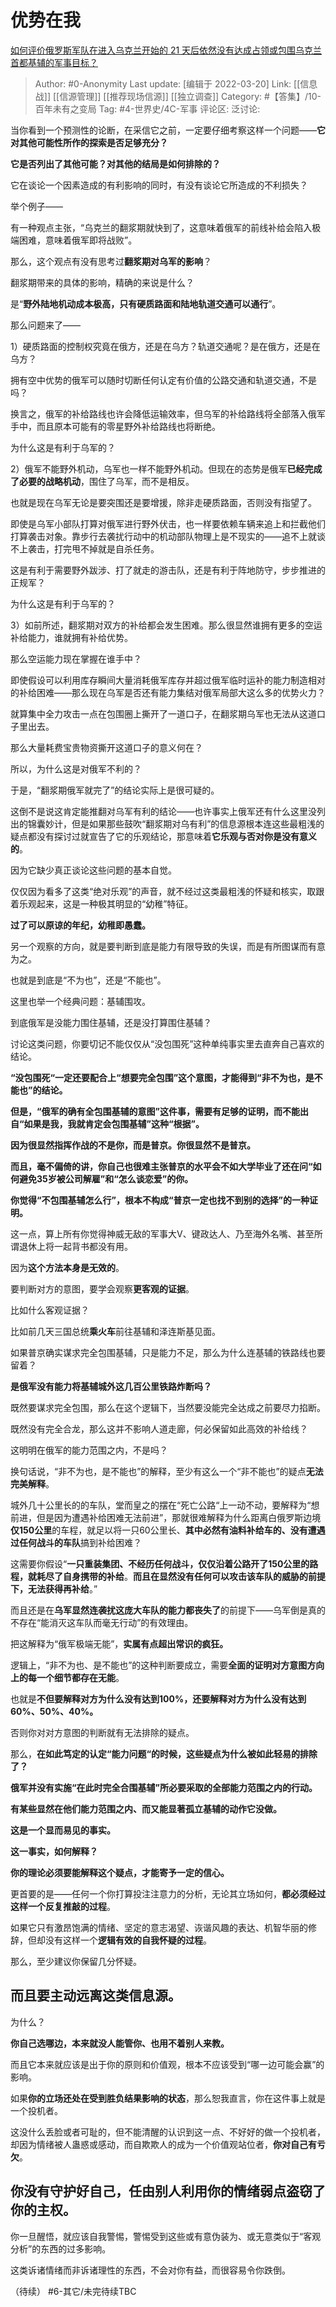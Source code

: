 # 优势在我
[如何评价俄罗斯军队在进入乌克兰开始的 21 天后依然没有达成占领或包围乌克兰首都基辅的军事目标？](https://www.zhihu.com/question/522396623/answer/2397339741)

> Author: #0-Anonymity
> Last update: [编辑于 2022-03-20]
> Link: [[信息战]] [[信源管理]] [[推荐现场信源]] [[独立调查]]
> Category: #【答集】/10-百年未有之变局
> Tag: #4-世界史/4C-军事
> 评论区:
> 泛讨论:

当你看到一个预测性的论断，在采信它之前，一定要仔细考察这样一个问题——**它对其他可能性所作的探索是否足够充分？**

**它是否列出了其他可能？对其他的结局是如何排除的？**

它在谈论一个因素造成的有利影响的同时，有没有谈论它所造成的不利损失？

举个例子——

有一种观点主张，“乌克兰的翻浆期就快到了，这意味着俄军的前线补给会陷入极端困难，意味着俄军即将战败”。

那么，这个观点有没有思考过**翻浆期对乌军的影响**？

翻浆期带来的具体的影响，精确的来说是什么？

是“**野外陆地机动成本极高，只有硬质路面和陆地轨道交通可以通行**”。

那么问题来了——

1）硬质路面的控制权究竟在俄方，还是在乌方？轨道交通呢？是在俄方，还是在乌方？

拥有空中优势的俄军可以随时切断任何认定有价值的公路交通和轨道交通，不是吗？

换言之，俄军的补给路线也许会降低运输效率，但乌军的补给路线将全部落入俄军手中，而且原本可能有的零星野外补给路线也将断绝。

为什么这是有利于乌军的？

2）俄军不能野外机动，乌军也一样不能野外机动。但现在的态势是俄军**已经完成了必要的战略机动**，围住了乌军，而不是相反。

也就是现在乌军无论是要突围还是要增援，除非走硬质路面，否则没有指望了。

即使是乌军小部队打算对俄军进行野外伏击，也一样要依赖车辆来追上和拦截他们打算袭击对象。靠步行去袭扰行动中的机动部队物理上是不现实的——追不上就谈不上袭击，打完甩不掉就是自杀任务。

这是有利于需要野外跋涉、打了就走的游击队，还是有利于阵地防守，步步推进的正规军？

为什么这是有利于乌军的？

3）如前所述，翻浆期对双方的补给都会发生困难。那么很显然谁拥有更多的空运补给能力，谁就拥有补给优势。

那么空运能力现在掌握在谁手中？

即使假设可以利用库存瞬间大量消耗俄军库存并超过俄军临时运补的能力制造相对的补给困难——那么现在乌军是否还有能力集结对俄军局部大这么多的优势火力？

就算集中全力攻击一点在包围圈上撕开了一道口子，在翻浆期乌军也无法从这道口子里出去。

那么大量耗费宝贵物资撕开这道口子的意义何在？

所以，为什么这是对俄军不利的？

于是，“翻浆期俄军就完了”的结论实际上是很可疑的。

这倒不是说这肯定能推翻对乌军有利的结论——也许事实上俄军还有什么这里没列出的锦囊妙计，但是如果那些鼓吹“翻浆期对乌有利”的信息源根本连这些最粗浅的疑点都没有探讨过就宣告了它的乐观结论，那意味着**它乐观与否对你是没有意义的**。

因为它缺少真正谈论这些问题的基本自觉。

仅仅因为看多了这类“绝对乐观”的声音，就不经过这类最粗浅的怀疑和核实，取跟着乐观起来，这是一种极其明显的“幼稚”特征。

**过了可以原谅的年纪，幼稚即愚蠢。**

另一个观察的方向，就是要判断到底是能力有限导致的失误，而是有所图谋而有意为之。

也就是到底是“不为也”，还是“不能也”。

这里也举一个经典问题：基辅围攻。

到底俄军是没能力围住基辅，还是没打算围住基辅？

讨论这类问题，你要切记不能仅仅从“没包围死”这种单纯事实里去直奔自己喜欢的结论。

**“没包围死“一定还要配合上“想要完全包围”这个意图，才能得到“非不为也，是不能也”的结论。**

**但是，“俄军的确有全包围基辅的意图”这件事，需要有足够的证明，而不能出自“如果是我，我就肯定会包围基辅”这种“根据”。**

**因为很显然指挥作战的不是你，而是普京。你很显然不是普京。**

**而且，毫不偏倚的讲，你自己也很难主张普京的水平会不如大学毕业了还在问“如何避免35岁被公司解雇”和“怎么谈恋爱”的你。**

**你觉得“不包围基辅怎么行”，根本不构成“普京一定也找不到别的选择”的一种证明。**

这一点，算上所有你觉得神威无敌的军事大V、键政达人、乃至海外名嘴、甚至所谓退休上将一起背书都没有用。

因为**这个方法本身是无效的**。

要判断对方的意图，要学会观察**更客观的证据**。

比如什么客观证据？

比如前几天三国总统**乘火车**前往基辅和泽连斯基见面。

如果普京确实谋求完全包围基辅，只是能力不足，那么为什么连基辅的铁路线也要留着？

**是俄军没有能力将基辅城外这几百公里铁路炸断吗？**

既然要谋求完全包围，那么在这个逻辑下，当然要没能完全达成之前要尽力掐断。

既然没有完全合龙，那么这并不影响人道走廊，何必保留如此高效的补给线？

这明明在俄军的能力范围之内，不是吗？

换句话说，“非不为也，是不能也”的解释，至少有这么一个“非不能也”的疑点**无法完美解释**。

城外几十公里长的的车队，堂而皇之的摆在“死亡公路“上一动不动，要解释为“想前进，但是因为遭遇补给困难无法前进”，那就很难解释为什么距离白俄罗斯边境**仅150公里**的车程，就足以将一只60公里长、**其中必然有油料补给车的、没有遭遇过任何战斗的车队**搞到补给困难？

这需要你假设“**一只重装集团、不经历任何战斗，仅仅沿着公路开了150公里的路程，就耗尽了自身携带的补给**。**而且在显然没有任何可以攻击该车队的威胁的前提下，无法获得再补给**。”

而且还是在**乌军显然连袭扰这庞大车队的能力都丧失了**的前提下——乌军倒是真的不存在“能消灭这车队而毫无行动”的有效理由。

把这解释为“俄军极端无能”，**实属有点超出常识的疯狂。**

逻辑上，“非不为也、是不能也”的这种判断要成立，需要**全面的证明对方意图方向上的每一个细节都存在无能**。

也就是**不但要解释对方为什么没有达到100%，还要解释对方为什么没有达到60%、50%、40%。**

否则你对对方意图的判断就有无法排除的疑点。

那么，**在如此笃定的认定“能力问题“的时候，这些疑点为什么被如此轻易的排除了？**

**俄军并没有实施“在此时完全合围基辅”所必要采取的全部能力范围之内的行动。**

**有某些显然在他们能力范围之内、而又能显著孤立基辅的动作它没做。**

**这是一个显而易见的事实。**

**这一事实，如何解释？**

**你的理论必须要能解释这个疑点，才能寄予一定的信心。**

更首要的是——任何一个你打算投注注意力的分析，无论其立场如何，**都必须经过这样一个反复推敲的过程**。

如果它只有激昂饱满的情绪、坚定的意志渴望、诙谐风趣的表达、机智华丽的修辞，但却没有这样一个**逻辑有效的自我怀疑的过程**。

那么，至少建议你保留几分怀疑。

## 而且要主动远离这类信息源。

为什么？

**你自己选哪边，本来就没人能管你、也用不着别人来教。**

而且它本来就应该是出于你的原则和价值观，根本不应该受到“哪一边可能会赢”的影响。

如果**你的立场还处在受到胜负结果影响的状态**，那么恕我直言，你在这件事上就是一个投机者。

这没什么丢脸或者可耻的，但不能清醒的认识到这一点、不好好的做一个投机者，却因为情绪被人蛊惑或感动，而自欺欺人的成为一个价值观站位者，**你对自己有亏欠**。

## 你没有守护好自己，任由别人利用你的情绪弱点盗窃了你的主权。

你一旦醒悟，就应该自我警惕，警惕受到这些或有意伪装为、或无意类似于“客观分析”的东西的过多影响。

这类诉诸情绪而非诉诸理性的东西，不会对你有益，而很容易令你跌倒。

（待续）
#6-其它/未完待续TBC
